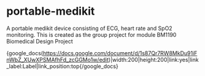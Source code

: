 # portable-medikit
A portable medikit device consisting of ECG, heart rate and SpO2 monitoring. This is created as the group project for module BM1190 Biomedical Design Project

{google_docs(https://docs.google.com/document/d/1s87Qr7RW8MkDu91iFnWbZ_XUwXPSMAfhFd_zcGGMo1w/edit)|width:200|height:200|link:yes|link_label:Label|link_position:top{/google_docs}

